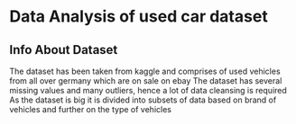 # Data Analysis of used car dataset

## Info About Dataset
The dataset has been taken from kaggle and comprises of used vehicles from all over germany which are on sale on ebay
The dataset has several missing values and many outliers, hence a lot of data cleansing is required
As the dataset is big it is divided into subsets of data based on brand of vehicles and further on the type of vehicles


